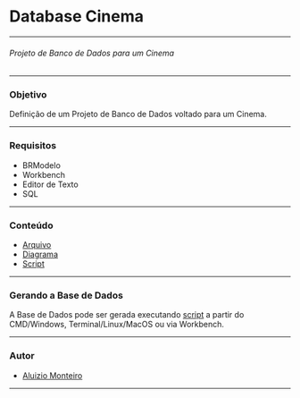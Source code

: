 #  Database Cinema

___

###### *Projeto de Banco de Dados para um Cinema*
___

### Objetivo

Definição de um Projeto de Banco de Dados voltado para um Cinema.
___
 
### Requisitos

* BRModelo
* Workbench
* Editor de Texto
* SQL
___

### Conteúdo

* [Arquivo](https://github.com/aluiziomonteiro/dba-cinema/tree/master/docs)
* [Diagrama](https://github.com/aluiziomonteiro/dba-cinema/blob/master/diagrama-brmodelo/diagrama.jpg)
* [Script](https://github.com/aluiziomonteiro/dba-cinema/blob/master/schemas/empresacinema2.sql)
___

### Gerando a Base de Dados

A Base de Dados pode ser gerada executando [script](https://github.com/aluiziomonteiro/dba-cinema/blob/master/schemas/empresacinema2.sql) a partir do CMD/Windows, Terminal/Linux/MacOS ou via Workbench.
___

### Autor

* [Aluizio Monteiro](https://www.linkedin.com/in/aluizio-monteiro/)

___










<br /><br /><br /><br /><br /><br /><br /><br /><br /><br /><br /><br /><br />